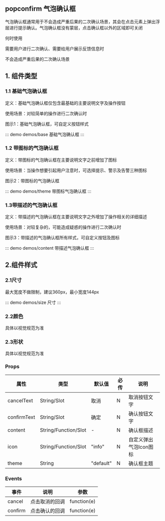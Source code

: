## popconfirm 气泡确认框

气泡确认框通常用于不会造成严重后果的二次确认场景，其会在点击元素上弹出浮层进行提示确认。气泡确认框没有蒙层，点击确认框以外的区域即可关闭

何时使用

需要用户进行二次确认、需要给用户展示反馈信息时

不会造成严重后果的二次确认场景

## 1. 组件类型

### 1.1 基础气泡确认框
定义：基础气泡确认框仅包含最基础的主要说明文字及操作按钮

使用场景：对较简单的操作进行二次确认时

图示1：基础气泡确认框，可自定义按钮样式

::: demo demos/base 基础气泡确认框
:::

### 1.2 带图标的气泡确认框

定义：带图标的气泡确认框在主要说明文字之前增加了图标

使用场景：当操作想要引起用户注意时，可选择提示、警示及告警三种图标

图示2：带图标的气泡确认框

::: demo demos/theme 带图标气泡确认框
:::

### 1.3带描述的气泡确认框
定义：带描述的气泡确认框在主要说明文字之外增加了操作相关的详细描述

使用场景：对较复杂的，可能造成疑惑的操作进行二次确认时

图示3：带描述的气泡确认框所有样式，可自定义按钮及图标

::: demo demos/content 带描述气泡确认框
:::


## 2.组件样式

### 2.1尺寸

最大宽度不做限制，建议360px，最小宽度144px

::: demo demos/size 尺寸 
:::

### 2.2颜色

具体以视觉规范为准

### 2.3形状

具体以视觉规范为准


### Props
|  属性  |  类型  |  默认值  |  必传  |  说明  |
| ----- | ----- | ----- | ----- | ----- |
| cancelText |  String/Slot | 取消 | N | 取消按钮文字 |
| confirmText |  String/Slot | 确定 | N | 确认按钮文字 |
| content | String/Function/Slot | - | N | 确认框描述 |
| icon | String/Function/Slot | "info" | N | 自定义弹出气泡Icon图标 |
| theme | String | "default" | N | 确认框主题 |



### Events
|  事件  |  说明  |  参数  |
| ----- | ----- | ----- | 
| cancel | 点击取消的回调 | function(e) |
| confirm | 点击确认的回调 | function(e) |


